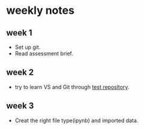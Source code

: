 # weekly notes
## week 1
- Set up git.
- Read assessment brief.
## week 2
- try to learn VS and Git through [test repository](https://github.com/Yuang-Tan/git-demo).
## week 3
- Creat the right file type(ipynb) and imported data.

